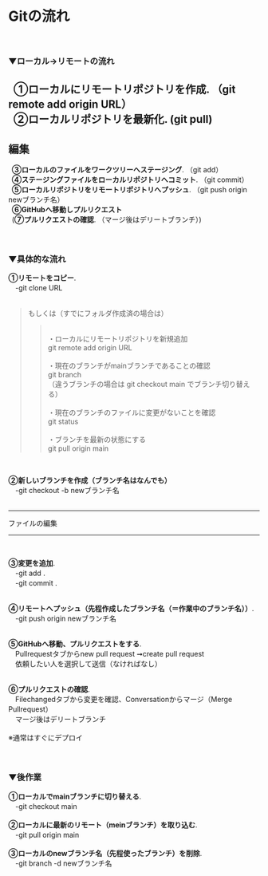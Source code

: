 # Gitの流れ<br>
<br>

### ▼ローカル→リモートの流れ

&ensp;**①ローカルにリモートリポジトリを作成**. （git remote add origin URL）<br>
&ensp;**②ローカルリポジトリを最新化**. (git pull) <br>
---
編集
---
&ensp;**③ローカルのファイルをワークツリーへステージング**. （git add）　<br>
&ensp;**④ステージングファイルをローカルリポジトリへコミット**. （git commit）<br>
&ensp;**⑤ローカルリポジトリをリモートリポジトリへプッシュ**. （git push origin newブランチ名）<br>
&ensp;**⑥GitHubへ移動しプルリクエスト**<br>
&ensp;(**⑦プルリクエストの確認**. （マージ後はデリートブランチ）)<br>
<br>
<br>

### ▼具体的な流れ

**①リモートをコピー**. <br>
　-git clone URL<br>
<br>
>もしくは（すでにフォルダ作成済の場合は） <br>
>><br>
>>・ローカルにリモートリポジトリを新規追加    <br>
>>git remote add origin URL    <br>
>><br>
>>・現在のブランチがmainブランチであることの確認<br>   
>> git branch   <br>
>>（違うブランチの場合は git checkout main でブランチ切り替える）   <br>
>><br>
>>・現在のブランチのファイルに変更がないことを確認    <br>
>> git status   <br>
>><br>
>>・ブランチを最新の状態にする    <br>
>> git pull origin main   <br>
<br>

**②新しいブランチを作成（ブランチ名はなんでも）**   <br>
　-git checkout -b newブランチ名   <br>
<br>

---

ファイルの編集

---

<br>

**③変更を追加**. <br> 
　-git add .   <br> 
　-git commit .   <br>
<br>

**④リモートへプッシュ（先程作成したブランチ名（＝作業中のブランチ名））**. <br>
　-git push origin newブランチ名   <br>
<br>

**⑤GitHubへ移動、プルリクエストをする**. <br>
　Pullrequestタブからnew pull request ➞create pull request <br> 
　依頼したい人を選択して送信（なければなし）  <br>
<br>

**⑥プルリクエストの確認**. <br>
　Filechangedタブから変更を確認、Conversationからマージ（Merge Pullrequest）    <br>
　マージ後はデリートブランチ    <br>
<br>
※通常はすぐにデプロイ   <br>
<br>
<br>

### ▼後作業

**①ローカルでmainブランチに切り替える**. <br> 
　-git checkout main <br>
<br>
**②ローカルに最新のリモート（meinブランチ）を取り込む**. <br>
　-git pull origin main   <br>
<br>
**③ローカルのnewブランチ名（先程使ったブランチ）を削除**. <br>
　-git branch -d newブランチ名   <br>
